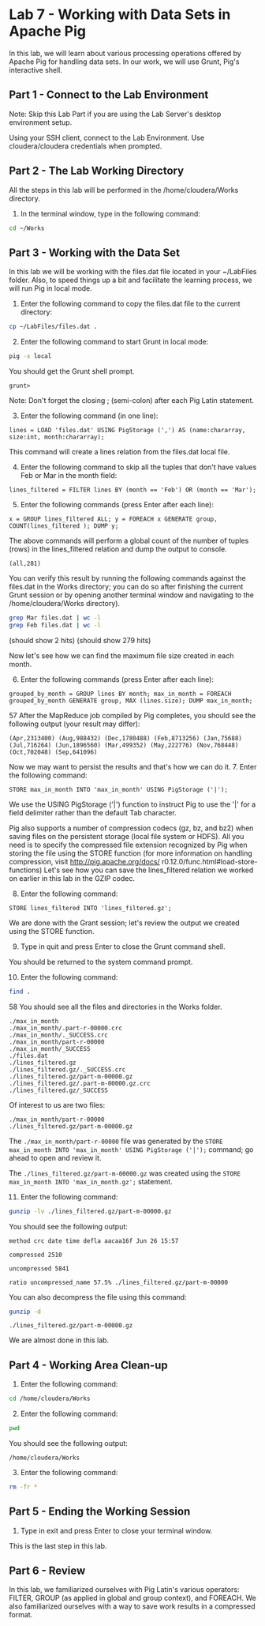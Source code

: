 # Lab 7 - Working with Data Sets in Apache Pig

In this lab, we will learn about various processing operations offered by Apache Pig for handling data sets. In our work, we will use Grunt, Pig's interactive shell.

## Part 1 - Connect to the Lab Environment

Note: Skip this Lab Part if you are using the Lab Server's desktop environment setup.

Using your SSH client, connect to the Lab Environment. Use cloudera/cloudera credentials when prompted.

## Part 2 - The Lab Working Directory

All the steps in this lab will be performed in the /home/cloudera/Works directory.

1. In the terminal window, type in the following command:

```bash
cd ~/Works
```

## Part 3 - Working with the Data Set

In this lab we will be working with the files.dat file located in your ~/LabFiles folder. Also, to speed things up a bit and facilitate the learning process, we will run Pig in local mode.

1. Enter the following command to copy the files.dat file to the current directory:

```bash
cp ~/LabFiles/files.dat .
```

2. Enter the following command to start Grunt in local mode:

```bash
pig -x local
```

You should get the Grunt shell prompt.

```console
grunt>
```

Note: Don't forget the closing ; (semi-colon) after each Pig Latin statement.



3. Enter the following command (in one line):

```pig
lines = LOAD 'files.dat' USING PigStorage (',') AS (name:chararray, size:int, month:chararray);
```

This command will create a lines relation from the files.dat local file.

4. Enter the following command to skip all the tuples that don't have values Feb or Mar in the month field:

```pig
lines_filtered = FILTER lines BY (month == 'Feb') OR (month == 'Mar');
```

5. Enter the following commands (press Enter after each line):

```pig
x = GROUP lines_filtered ALL; y = FOREACH x GENERATE group, COUNT(lines_filtered ); DUMP y;
```

The above commands will perform a global count of the number of tuples (rows) in the lines_filtered relation and dump the output to console.

```console
(all,281)
```

You can verify this result by running the following commands against the files.dat in the Works directory; you can do so after finishing the current Grunt session or by opening another terminal window and navigating to the /home/cloudera/Works directory).

```bash
grep Mar files.dat | wc -l 
grep Feb files.dat | wc -l
```

(should show 2 hits) (should show 279 hits)

Now let's see how we can find the maximum file size created in each month.

6. Enter the following commands (press Enter after each line):

```pig
grouped_by_month = GROUP lines BY month; max_in_month = FOREACH grouped_by_month GENERATE group, MAX (lines.size); DUMP max_in_month;
```



57 After the MapReduce job compiled by Pig completes, you should see the following output (your result may differ):

```console
(Apr,2313400) (Aug,988432) (Dec,1780488) (Feb,8713256) (Jan,75688) (Jul,716264) (Jun,1896560) (Mar,499352) (May,222776) (Nov,768448) (Oct,702048) (Sep,641096)
```

Now we may want to persist the results and that's how we can do it. 7. Enter the following command:

```pig
STORE max_in_month INTO 'max_in_month' USING PigStorage ('|');
```

We use the USING PigStorage ('|') function to instruct Pig to use the '|' for a field delimiter rather than the default Tab character.

Pig also supports a number of compression codecs (gz, bz, and bz2) when saving files on the persistent storage (local file system or HDFS). All you need is to specify the compressed file extension recognized by Pig when storing the file using the STORE function (for more information on handling compression, visit http://pig.apache.org/docs/ r0.12.0/func.html#load-store-functions) Let's see how you can save the lines_filtered relation we worked on earlier in this lab in the GZIP codec.

8. Enter the following command:

```pig
STORE lines_filtered INTO 'lines_filtered.gz';
```

We are done with the Grant session; let's review the output we created using the STORE function.

9. Type in quit and press Enter to close the Grunt command shell.

You should be returned to the system command prompt.

10. Enter the following command:

```bash
find .
```



58 You should see all the files and directories in the Works folder.

```console
./max_in_month 
./max_in_month/.part-r-00000.crc 
./max_in_month/._SUCCESS.crc 
./max_in_month/part-r-00000 
./max_in_month/_SUCCESS 
./files.dat 
./lines_filtered.gz 
./lines_filtered.gz/._SUCCESS.crc 
./lines_filtered.gz/part-m-00000.gz 
./lines_filtered.gz/.part-m-00000.gz.crc 
./lines_filtered.gz/_SUCCESS
```

Of interest to us are two files:

```console
./max_in_month/part-r-00000 
./lines_filtered.gz/part-m-00000.gz
```

The `./max_in_month/part-r-00000` file was generated by the `STORE max_in_month INTO 'max_in_month' USING PigStorage ('|');` command; go ahead to open and review it.

The `./lines_filtered.gz/part-m-00000.gz` was created using the `STORE max_in_month INTO 'max_in_month.gz';` statement.

11. Enter the following command:

```bash
gunzip -lv ./lines_filtered.gz/part-m-00000.gz
```

You should see the following output:

```console
method crc date time defla aacaa16f Jun 26 15:57

compressed 2510

uncompressed 5841

ratio uncompressed_name 57.5% ./lines_filtered.gz/part-m-00000
```

You can also decompress the file using this command:

```bash
gunzip -d
```

```console
./lines_filtered.gz/part-m-00000.gz
```

We are almost done in this lab.

## Part 4 - Working Area Clean-up

1. Enter the following command:

```bash
cd /home/cloudera/Works
```

2. Enter the following command:

```bash
pwd
```

You should see the following output:

```console
/home/cloudera/Works
```
3. Enter the following command:

```bash
rm -fr *
```

## Part 5 - Ending the Working Session

1. Type in exit and press Enter to close your terminal window.

This is the last step in this lab.

## Part 6 - Review

In this lab, we familiarized ourselves with Pig Latin's various operators: FILTER, GROUP (as applied in global and group context), and FOREACH. We also familiarized ourselves with a way to save work results in a compressed format.
